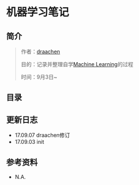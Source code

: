 # 机器学习笔记  

## 简介  

> 作者：[draachen](www.github.com/draachen)  
>
> 目的：记录并整理自学[Machine Learning](https://www.coursera.org/learn/machine-learning/home/welcome)的过程 
>
> 时间：9月3日~  

## 目录  

## 更新日志  

- 17.09.07 draachen修订  
- 17.09.03 init  

## 参考资料  

- N.A.  
